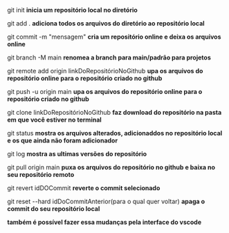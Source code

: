 git init **inicia um repositório local no  diretório**

git add . **adiciona todos os arquivos do diretório ao repositório local**

git commit -m "mensagem" **cria um repositório online e deixa os arquivos online**

git branch -M main **renomea a branch para main/padrão para projetos**

git remote add origin linkDoRepositórioNoGithub **upa os arquivos do repositório online para o repositório criado no github**

git push -u origin main **upa os arquivos do repositório online para o repositório criado no github**

git clone linkDoRepositórioNoGithub **faz download do repositório na pasta em que você estiver no terminal**

git status **mostra os arquivos alterados, adicionaddos no repositório local e os que ainda não foram adicionador**

git log **mostra as ultimas versões do repositório**

git pull origin main **puxa os arquivos do repositório no github e baixa no seu repositório remoto**

git revert idDOCommit **reverte o commit selecionado**

git reset --hard idDoCommitAnterior(para o qual quer voltar) **apaga o commit do seu repositório local**

**também é possível fazer essa mudanças pela interface do vscode**